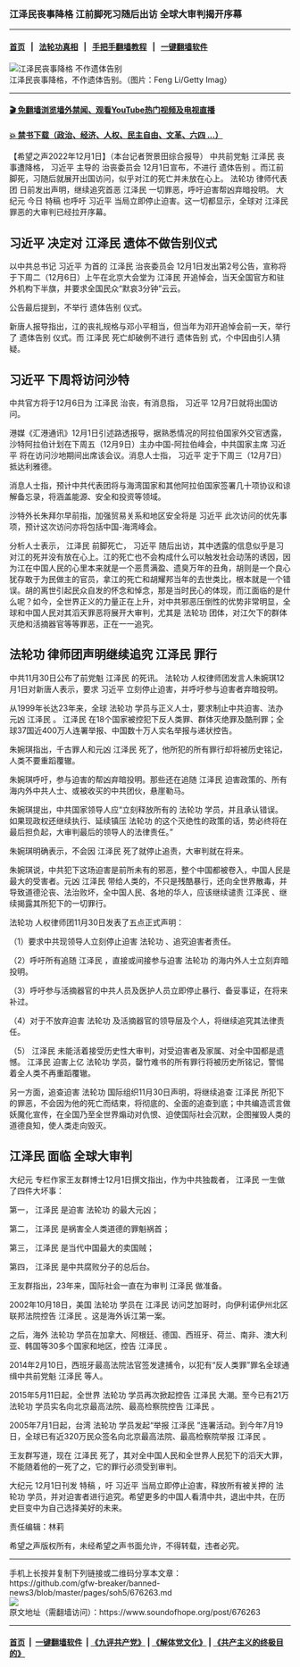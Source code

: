 ### 江泽民丧事降格 江前脚死习随后出访 全球大审判揭开序幕
------------------------

#### [首页](https://github.com/gfw-breaker/banned-news3/blob/master/README.md) &nbsp;&nbsp;|&nbsp;&nbsp; [法轮功真相](https://github.com/begood0513/basic/blob/master/README.md)  &nbsp;&nbsp;|&nbsp;&nbsp; [手把手翻墙教程](https://github.com/gfw-breaker/guides/wiki)  &nbsp;&nbsp;|&nbsp;&nbsp; [一键翻墙软件](https://github.com/gfw-breaker/nogfw/blob/master/README.md)  



<div><img alt="江泽民丧事降格 不作遗体告别" src="https://img.soundofhope.org/2022-12/gettyimages-155759830-1669931493157.jpg"/>
<br/><figcaption class="caption">
 江泽民丧事降格，不作遗体告别。（图片：Feng Li/Getty Imag）
</figcaption></div><hr/>

#### [ 🎬  免翻墙浏览墙外禁闻、观看YouTube热门视频及电视直播](https://github.com/gfw-breaker/HelloWorld)

#### [ 💥  禁书下载（政治、经济、人权、民主自由、文革、六四 ...）](https://github.com/gfw-breaker/books/blob/master/README.md)

<div><div class="Content__Wrapper sc-1bvya0-0 elmmKw article_body" itemprop="articleBody">
 <div id="post_place_1">
 </div>
 <p class="meta-top">
  <span class="meta">
   【希望之声2022年12月1日】（本台记者贺景田综合报导）
  </span>
  中共前党魁
  <ok href="/term/1250">
   江泽民
  </ok>
  丧事遭降格，
  <ok href="/term/1063">
   习近平
  </ok>
  主导的
  <ok href="/term/814026">
   治丧委员会
  </ok>
  12月1日宣布，不进行
  <ok href="/term/489731">
   遗体告别
  </ok>
  。而江前脚死，习随后就展开出国访问，似乎对江的死亡并未放在心上。
  <ok href="/term/968">
   法轮功
  </ok>
  <ok href="/term/814029">
   律师代表团
  </ok>
  日前发出声明，继续追究首恶
  <ok href="/term/1250">
   江泽民
  </ok>
  一切罪恶，呼吁迫害帮凶弃暗投明。
  <ok href="/term/3069">
   大纪元
  </ok>
  今日
  <ok href="/term/134376">
   特稿
  </ok>
  也呼吁
  <ok href="/term/1063">
   习近平
  </ok>
  当局立即停止迫害。这一切都显示，全球对
  <ok href="/term/1250">
   江泽民
  </ok>
  罪恶的大审判已经拉开序幕。
 </p>
 <h2>
  <strong>
   <ok href="/term/1063">
    习近平
   </ok>
   决定对
   <ok href="/term/1250">
    江泽民
   </ok>
   遗体不做告别仪式
  </strong>
 </h2>
 <p>
  以中共总书记
  <ok href="/term/1063">
   习近平
  </ok>
  为首的
  <ok href="/term/1250">
   江泽民
  </ok>
  <ok href="/term/814026">
   治丧委员会
  </ok>
  12月1日发出第2号公告，宣称将于下周二（12月6日）上午在北京大会堂为
  <ok href="/term/1250">
   江泽民
  </ok>
  开追悼会，当天全国官方和驻外机构下半旗，并要求全国民众“默哀3分钟”云云。
 </p>
 <p>
  公告最后提到，不举行
  <ok href="/term/489731">
   遗体告别
  </ok>
  仪式。
 </p>
 <p>
  新唐人报导指出，江的丧礼规格与邓小平相当，但当年为邓开追悼会前一天，举行了
  <ok href="/term/489731">
   遗体告别
  </ok>
  仪式。而
  <ok href="/term/1250">
   江泽民
  </ok>
  死亡却破例不进行
  <ok href="/term/489731">
   遗体告别
  </ok>
  式，个中因由引人猜疑。
 </p>
 <h2>
  <strong>
   <ok href="/term/1063">
    习近平
   </ok>
   下周将访问沙特
  </strong>
 </h2>
 <p>
  中共官方将于12月6日为
  <ok href="/term/1250">
   江泽民
  </ok>
  治丧，有消息指，
  <ok href="/term/1063">
   习近平
  </ok>
  12月7日就将出国访问。
 </p>
 <p>
  港媒《汇港通讯》12月1日引述路透报导，据熟悉情况的阿拉伯国家外交官透露，沙特阿拉伯计划在下周五（12月9日）主办中国-阿拉伯峰会，中共国家主席
  <ok href="/term/1063">
   习近平
  </ok>
  将在访问沙地期间出席该会议。消息人士指，
  <ok href="/term/1063">
   习近平
  </ok>
  定于下周三（12月7日）抵达利雅德。
 </p>
 <p>
  消息人士指，预计中共代表团将与海湾国家和其他阿拉伯国家签署几十项协议和谅解备忘录，将涵盖能源、安全和投资等领域。
 </p>
 <p>
  沙特外长朱拜尔早前指，加强贸易关系和地区安全将是
  <ok href="/term/1063">
   习近平
  </ok>
  此次访问的优先事项，预计这次访问亦将包括中国-海湾峰会。
 </p>
 <p>
  分析人士表示，
  <ok href="/term/1250">
   江泽民
  </ok>
  前脚死亡，
  <ok href="/term/1063">
   习近平
  </ok>
  随后出访，其中透露的信息似乎是习对江的死并没有放在心上。江的死亡也不会构成什么可以触发社会动荡的诱因，因为江在中国人民的心里本来就是一个恶贯满盈、遗臭万年的丑角，胡则是一个良心犹存敢于为民做主的官员，拿江的死亡和胡耀邦当年的去世类比，根本就是一个错误。胡的离世引起民众自发的怀念和悼念，那是当时民心的体现，而江面临的是什么呢？如今，全世界正义的力量正在上升，对中共邪恶压倒性的优势非常明显，全球和中国人民对其滔天罪恶将展开大审判，尤其是
  <ok href="/term/968">
   法轮功
  </ok>
  团体，对江欠下的群体灭绝和活摘器官等等罪恶，正在一一追究。
 </p>
 <h2>
  <strong>
   <ok href="/term/968">
    法轮功
   </ok>
   律师团声明继续追究
   <ok href="/term/1250">
    江泽民
   </ok>
   罪行
  </strong>
 </h2>
 <p>
  中共11月30日公布了前党魁
  <ok href="/term/1250">
   江泽民
  </ok>
  的死讯。
  <ok href="/term/968">
   法轮功
  </ok>
  人权律师团发言人朱婉琪12月1日对新唐人表示，要求
  <ok href="/term/1063">
   习近平
  </ok>
  立刻停止迫害，并呼吁参与迫害者弃暗投明。
 </p>
 <p>
  从1999年长达23年来，全球
  <ok href="/term/968">
   法轮功
  </ok>
  学员与正义人士，要求制止中共迫害、法办元凶
  <ok href="/term/1250">
   江泽民
  </ok>
  。
  <ok href="/term/1250">
   江泽民
  </ok>
  在18个国家被控犯下反人类罪、群体灭绝罪及酷刑罪；全球37国近400万人连署举报、中国数十万人实名举报与递状控告。
 </p>
 <p>
  朱婉琪指出，千古罪人和元凶
  <ok href="/term/1250">
   江泽民
  </ok>
  死了，他所犯的所有罪行却将被历史铭记，人类不要重蹈覆辙。
 </p>
 <p>
  朱婉琪呼吁，参与迫害的帮凶弃暗投明。那些还在追随
  <ok href="/term/1250">
   江泽民
  </ok>
  迫害政策的、所有海内外中共人士、或被收买的中共团伙，悬崖勒马。
 </p>
 <p>
  朱婉琪提出，中共国家领导人应“立刻释放所有的
  <ok href="/term/968">
   法轮功
  </ok>
  学员，并且承认错误。如果现政权还继续执行、延续镇压
  <ok href="/term/968">
   法轮功
  </ok>
  的这个灭绝性的政策的话，势必终将在最后担负起，大审判最后的领导人的法律责任。”
 </p>
 <p>
  朱婉琪明确表示，不会因
  <ok href="/term/1250">
   江泽民
  </ok>
  死了就停止追责，大审判就在将来。
 </p>
 <p>
  朱婉琪说，中共犯下这场迫害是前所未有的邪恶，整个中国都被卷入，中国人民是最大的受害者。元凶
  <ok href="/term/1250">
   江泽民
  </ok>
  带给人类的，不只是残酷暴行，还向全世界散毒，并导致道德沦丧、法治败坏，全中国人民、各地的华人，应该继续谴责
  <ok href="/term/1250">
   江泽民
  </ok>
  、继续揭露其所犯下的一切罪行。
 </p>
 <p>
  <ok href="/term/968">
   法轮功
  </ok>
  人权律师团11月30日发表了五点正式声明：
 </p>
 <p>
  （1）要求中共现领导人立刻停止迫害
  <ok href="/term/968">
   法轮功
  </ok>
  、追究迫害者责任。
 </p>
 <p>
  （2）呼吁所有追随
  <ok href="/term/1250">
   江泽民
  </ok>
  ，直接或间接参与迫害
  <ok href="/term/968">
   法轮功
  </ok>
  的海内外人士立刻弃暗投明。
 </p>
 <p>
  （3）呼吁参与活摘器官的中共人员及医护人员立即停止暴行、备妥事证，在将来补过。
 </p>
 <p>
  （4）对于不放弃迫害
  <ok href="/term/968">
   法轮功
  </ok>
  及活摘器官的领导层及个人，将继续追究其法律责任。
 </p>
 <p>
  （5）
  <ok href="/term/1250">
   江泽民
  </ok>
  未能活着接受历史性大审判，对受迫害者及家属、对全中国都是遗憾。
  <ok href="/term/1250">
   江泽民
  </ok>
  迫害上亿
  <ok href="/term/968">
   法轮功
  </ok>
  学员，罄竹难书的所有罪行将被历史所铭记，警惕着全人类不再重蹈覆辙。
 </p>
 <p>
  另一方面，追查迫害
  <ok href="/term/968">
   法轮功
  </ok>
  国际组织11月30日声明，将继续追查
  <ok href="/term/1250">
   江泽民
  </ok>
  所犯下的罪恶，不会因为他的死亡而结束，将彻底的、全面的追查到底；中共编造谎言做妖魔化宣传，在全国乃至全世界煽动对仇恨、迫使国际社会沉默，企图摧毁人类的道德良知，使人类走向毁灭。
 </p>
 <h2>
  <strong>
   <ok href="/term/1250">
    江泽民
   </ok>
   面临
   <ok href="/term/814032">
    全球大审判
   </ok>
  </strong>
 </h2>
 <p>
  <ok href="/term/3069">
   大纪元
  </ok>
  专栏作家王友群博士12月1日撰文指出，作为中共独裁者，
  <ok href="/term/1250">
   江泽民
  </ok>
  一生做了四件大坏事：
 </p>
 <p>
  第一，
  <ok href="/term/1250">
   江泽民
  </ok>
  是迫害
  <ok href="/term/968">
   法轮功
  </ok>
  的最大元凶；
 </p>
 <p>
  第二，
  <ok href="/term/1250">
   江泽民
  </ok>
  是祸害全人类道德的罪魁祸首；
 </p>
 <p>
  第三，
  <ok href="/term/1250">
   江泽民
  </ok>
  是当代中国最大的卖国贼；
 </p>
 <p>
  第四，
  <ok href="/term/1250">
   江泽民
  </ok>
  是中共腐败分子的总后台。
 </p>
 <p>
  王友群指出，23年来，国际社会一直在为审判
  <ok href="/term/1250">
   江泽民
  </ok>
  做准备。
 </p>
 <p>
  2002年10月18日，美国
  <ok href="/term/968">
   法轮功
  </ok>
  学员在
  <ok href="/term/1250">
   江泽民
  </ok>
  访问芝加哥时，向伊利诺伊州北区联邦法院控告
  <ok href="/term/1250">
   江泽民
  </ok>
  。这是海外诉江第一案。
 </p>
 <p>
  之后，海外
  <ok href="/term/968">
   法轮功
  </ok>
  学员在加拿大、阿根廷、德国、西班牙、荷兰、南非、澳大利亚、韩国等30多个国家和地区，控告
  <ok href="/term/1250">
   江泽民
  </ok>
  。
 </p>
 <p>
  2014年2月10日，西班牙最高法院法官签发逮捕令，以犯有“反人类罪”罪名全球通缉中共前党魁
  <ok href="/term/1250">
   江泽民
  </ok>
  等人。
 </p>
 <p>
  2015年5月11日起，全世界
  <ok href="/term/968">
   法轮功
  </ok>
  学员再次掀起控告
  <ok href="/term/1250">
   江泽民
  </ok>
  大潮。至今已有21万
  <ok href="/term/968">
   法轮功
  </ok>
  学员实名向北京最高法院、最高检察院控告
  <ok href="/term/1250">
   江泽民
  </ok>
  。
 </p>
 <p>
  2005年7月1日起，台湾
  <ok href="/term/968">
   法轮功
  </ok>
  学员发起“举报
  <ok href="/term/1250">
   江泽民
  </ok>
  ”连署活动。到今年7月19日，全球已有近320万民众签名向北京最高法院、最高检察院举报
  <ok href="/term/1250">
   江泽民
  </ok>
  。
 </p>
 <p>
  王友群写道，现在
  <ok href="/term/1250">
   江泽民
  </ok>
  死了，其对全中国人民和全世界人民犯下的滔天大罪，不能随着他的一死了之，它的罪行必须受到审判。
 </p>
 <p>
  <ok href="/term/3069">
   大纪元
  </ok>
  12月1日刊发
  <ok href="/term/134376">
   特稿
  </ok>
  ，吁
  <ok href="/term/1063">
   习近平
  </ok>
  当局立即停止迫害，释放所有被关押的
  <ok href="/term/968">
   法轮功
  </ok>
  学员，并对迫害者进行追究。希望更多的中国人看清中共，退出中共，在历史巨变中为自己选择美好的未来。
 </p>
 <p class="meta-btm">
  责任编辑：林莉
 </p>
 <p class="meta-btm">
  希望之声版权所有，未经希望之声书面允许，不得转载，违者必究。
 </p>
</div>
</div>
<hr/>
手机上长按并复制下列链接或二维码分享本文章：<br/>
https://github.com/gfw-breaker/banned-news3/blob/master/pages/soh5/676263.md <br/>
<a href='https://github.com/gfw-breaker/banned-news3/blob/master/pages/soh5/676263.md'><img src='https://github.com/gfw-breaker/banned-news3/blob/master/pages/soh5/676263.md.png'/></a> <br/>
原文地址（需翻墙访问）：https://www.soundofhope.org/post/676263


------------------------
#### [首页](https://github.com/gfw-breaker/banned-news3/blob/master/README.md) &nbsp;|&nbsp; [一键翻墙软件](https://github.com/gfw-breaker/nogfw/blob/master/README.md) &nbsp;| [《九评共产党》](https://github.com/gfw-breaker/9ping.md/blob/master/README.md#九评之一评共产党是什么) | [《解体党文化》](https://github.com/gfw-breaker/jtdwh.md/blob/master/README.md) | [《共产主义的终极目的》](https://github.com/gfw-breaker/gczydzjmd.md/blob/master/README.md)


<img src='http://gfw-breaker.win/banned-news3/pages/soh5/676263.md' width='0px' height='0px'/>
